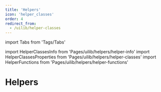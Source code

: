 ```yaml
---
title: 'Helpers'
icon: 'helper_classes'
order: 4
redirect_from:
  - /uilib/helper-classes
---
```


import Tabs from 'Tags/Tabs'

import HelperClassesInfo from 'Pages/uilib/helpers/helper-info'
import HelperClassesProperties from 'Pages/uilib/helpers/helper-classes'
import HelperFunctions from 'Pages/uilib/helpers/helper-functions'

# Helpers

<Tabs>
  <Tabs.Content title="Info">
    <HelperClassesInfo />
  </Tabs.Content>
  <Tabs.Content title="CSS Classes">
    <HelperClassesProperties />
  </Tabs.Content>
  <Tabs.Content title="Functions">
    <HelperFunctions />
  </Tabs.Content>
</Tabs>
